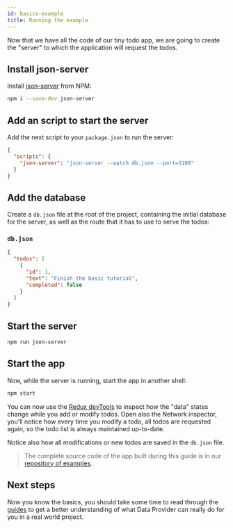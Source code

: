 ```yaml
---
id: basics-example
title: Running the example
---
```


Now that we have all the code of our tiny todo app, we are going to create the "server" to which the application will request the todos.

## Install json-server

Install [json-server][json-server] from NPM:

```bash
npm i --save-dev json-server
```

## Add an script to start the server

Add the next script to your `package.json` to run the server:

```json
{
  "scripts": {
    "json-server": "json-server --watch db.json --port=3100"
  }
}
```

## Add the database

Create a `db.json` file at the root of the project, containing the initial database for the server, as well as the route that it has to use to serve the todos:

### `db.json`

```json
{
  "todos": [
    {
      "id": 1,
      "text": "Finish the basic tutorial",
      "completed": false
    }
  ]
}
```

## Start the server

```bash
npm run json-server
```

## Start the app

Now, while the server is running, start the app in another shell:

```bash
npm start
```

You can now use the [Redux devTools][redux-devtools] to inspect how the "data" states change while you add or modify todos. Open also the Network inspector, you'll notice how every time you modify a todo, all todos are requested again, so the todo list is always maintained up-to-date.

Notice also how all modifications or new todos are saved in the `db.json` file.

> The complete source code of the app built during this guide is in our [repository of examples][examples].

## Next steps

Now you know the basics, you should take some time to read through the [guides](guides-index.md) to get a better understanding of what Data Provider can really do for you in a real world project.

[json-server]: https://www.npmjs.com/package/json-server
[examples]: https://github.com/data-provider/core/tree/master/examples
[redux-devtools]: https://github.com/reduxjs/redux-devtools

